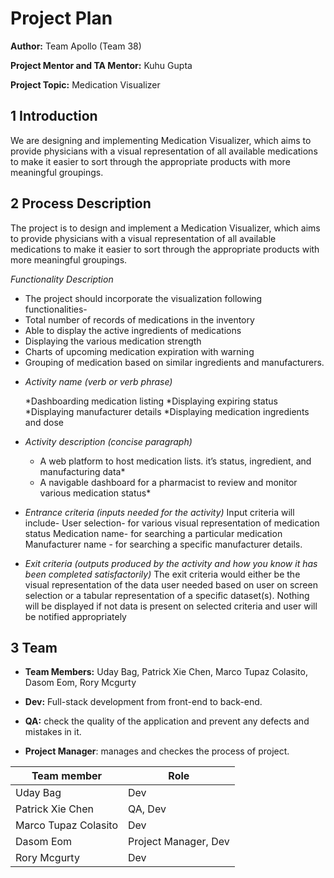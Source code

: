 # Project Plan

**Author:** Team Apollo (Team 38)

**Project Mentor and TA Mentor:** Kuhu Gupta

**Project Topic:** Medication Visualizer

## 1 Introduction

We are designing and implementing Medication Visualizer, which aims to provide physicians with a visual representation of all available medications to make it easier to sort through the appropriate products with more meaningful groupings.

## 2 Process Description

The project is to design and implement a Medication Visualizer, which aims to provide physicians with a visual representation of all available medications to make it easier to sort through the appropriate products with more meaningful groupings.

*Functionality Description*

* The project should incorporate the visualization following functionalities-
* Total number of records of medications in the inventory
* Able to display the active ingredients of medications
* Displaying the various medication strength
* Charts of upcoming medication expiration with warning
* Grouping of medication based on similar ingredients and manufacturers.

- *Activity name (verb or verb phrase)*

	*Dashboarding medication listing
	*Displaying expiring status
	*Displaying manufacturer details
	*Displaying medication ingredients and dose

- *Activity description (concise paragraph)*
	* A web platform to host medication lists. it’s status, ingredient, and manufacturing data*
	* A  navigable dashboard for a pharmacist to review and monitor various medication status*

- *Entrance criteria (inputs needed for the activity)*
   Input criteria will include- 
	User selection- for various visual representation of medication status
	Medication name- for searching a particular medication
Manufacturer name - for searching a specific manufacturer details. 

- *Exit criteria (outputs produced by the activity and how you know it has been completed satisfactorily)*
	The exit criteria would either be the visual representation of the data user needed based on user on screen selection or a tabular representation of a specific dataset(s). 
Nothing will be displayed if not data is present on selected criteria and user will be notified appropriately   


## 3 Team

- **Team Members:** Uday Bag, Patrick Xie Chen, Marco Tupaz Colasito, Dasom Eom, Rory Mcgurty

- **Dev:** Full-stack development from front-end to back-end.

- **QA:** check the quality of the application and prevent any defects and mistakes in it.

- **Project Manager**: manages and checkes the process of project.

| Team member          | Role                   |
| -------------------- | ---------------------- |
| Uday Bag             | Dev                    |
| Patrick Xie Chen     | QA, Dev                |
| Marco Tupaz Colasito | Dev                    |
| Dasom Eom            | Project Manager, Dev   |
| Rory Mcgurty         | Dev                    |

